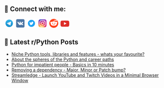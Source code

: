 ## 🔎 Connect with me:
[<img src="https://github.com/bullbesh/bullbesh/blob/main/images/Telegram.png" width="32" height="32" />](https://t.me/bullbesh)
[<img src="https://github.com/bullbesh/bullbesh/blob/main/images/VK.png" width="32" height="32" />](https://vk.com/bullbesh)
[<img src="https://github.com/bullbesh/bullbesh/blob/main/images/Twitter.png" width="32" height="32" />](https://twitter.com/bullbesh1)
[<img src="https://github.com/bullbesh/bullbesh/blob/main/images/Instagram.png" width="32" height="32" />](https://www.instagram.com/bullbesh)
[<img src="https://github.com/bullbesh/bullbesh/blob/main/images/Reddit.png" width="32" height="32" />](https://www.reddit.com/user/bullbesh)
[<img src="https://github.com/bullbesh/bullbesh/blob/main/images/YouTube.png" width="32" height="32" />](https://www.youtube.com/channel/UCtfjRs6uzgq5mfm8S06WTcg)

## 📕 Latest r/Python Posts
<!-- BLOG-POST-LIST:START -->
- [Niche Python tools, libraries and features - whats your favourite?](https://www.reddit.com/r/Python/comments/1n7r4xb/niche_python_tools_libraries_and_features_whats/)
- [About the spheres of the Python and career paths](https://www.reddit.com/r/Python/comments/1n7qxeb/about_the_spheres_of_the_python_and_career_paths/)
- [Python for impatient people - Basics in 10 minutes](https://www.reddit.com/r/Python/comments/1n7qs6r/python_for_impatient_people_basics_in_10_minutes/)
- [Removing a dependency - Major, Minor or Patch bump?](https://www.reddit.com/r/Python/comments/1n7pe37/removing_a_dependency_major_minor_or_patch_bump/)
- [Streamledge - Launch YouTube and Twitch Videos in a Minimal Browser Window](https://www.reddit.com/r/Python/comments/1n7neyq/streamledge_launch_youtube_and_twitch_videos_in_a/)
<!-- BLOG-POST-LIST:END -->
